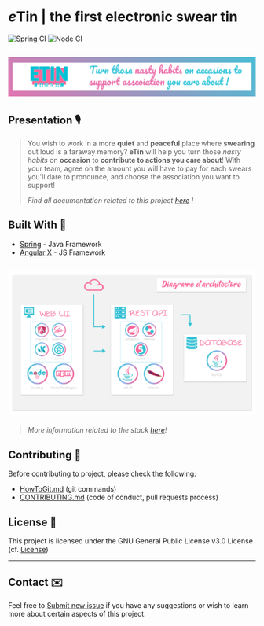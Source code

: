 # *e*Tin | the first electronic swear tin

![Spring CI](https://github.com/louiiuol/swear-tin/workflows/Spring%20CI/badge.svg)
![Node CI](https://github.com/louiiuol/swear-tin/workflows/Node%20CI/badge.svg)

## ![eTin wiki banner](docs/src/img/banner.png)

## Presentation 🎙

> You wish to work in a more **quiet** and **peaceful** place where **swearing** out loud is a faraway memory? **eTin** will help you turn those _nasty habits_ on **occasion** to **contribute to actions you care about**! With your team, agree on the amount you will have to pay for each swears you'll dare to pronounce, and choose the association you want to support!
>
> *Find all documentation related to this project [here](https://louiiuol.github.io/swear-tin/) !*

## Built With 🚀

* [Spring](https://spring.io/) - Java Framework
* [Angular X](https://angular.io/docs) - JS Framework

## ![eTin wiki banner](docs/src/img/spec/architecture/architecture.png)

> *More information related to the stack [here](https://louiiuol.github.io/swear-tin/spec/architecture.md/)!*

## Contributing 🙌

Before contributing to project, please check the following:

* [HowToGit.md](https://gist.github.com/louiiuol/2697f8217853689fef9173e4eaad5386#versioning-how-to-git) (git commands)
* [CONTRIBUTING.md](https://gist.github.com/louiiuol/f1ca9436c877c85f39f20e683ed64156) (code of conduct,  pull requests process)

## License 💼

This project is licensed under the GNU General Public License v3.0 License (cf. [License](LICENSE.md))

***

## Contact ✉️

Feel free to [Submit new issue](https://github.com/louiiuol/swear-tin/issues) if you have any suggestions or wish to learn more about certain aspects of this project.
